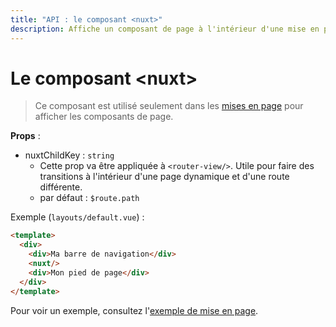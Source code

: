 ```yaml
---
title: "API : le composant <nuxt>"
description: Affiche un composant de page à l'intérieur d'une mise en page.
---
```


# Le composant &lt;nuxt&gt;

> Ce composant est utilisé seulement dans les [mises en page](/guide/views#mises-en-page) pour afficher les composants de page.

**Props** :
- nuxtChildKey : `string`
  - Cette prop va être appliquée à `<router-view/>`. Utile pour faire des transitions à l'intérieur d'une page dynamique et d'une route différente.
  - par défaut : `$route.path`

Exemple (`layouts/default.vue`) :

```html
<template>
  <div>
    <div>Ma barre de navigation</div>
    <nuxt/>
    <div>Mon pied de page</div>
  </div>
</template>
```

Pour voir un exemple, consultez l'[exemple de mise en page](/examples/layouts).
